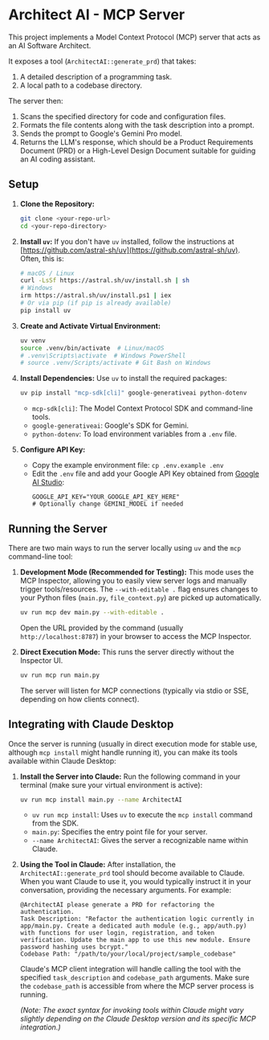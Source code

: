 # Architect AI - MCP Server

This project implements a Model Context Protocol (MCP) server that acts as an AI Software Architect.

It exposes a tool (`ArchitectAI::generate_prd`) that takes:
1.  A detailed description of a programming task.
2.  A local path to a codebase directory.

The server then:
1.  Scans the specified directory for code and configuration files.
2.  Formats the file contents along with the task description into a prompt.
3.  Sends the prompt to Google's Gemini Pro model.
4.  Returns the LLM's response, which should be a Product Requirements Document (PRD) or a High-Level Design Document suitable for guiding an AI coding assistant.

## Setup

1.  **Clone the Repository:**
    ```bash
    git clone <your-repo-url>
    cd <your-repo-directory>
    ```

2.  **Install `uv`:**
    If you don't have `uv` installed, follow the instructions at [https://github.com/astral-sh/uv](https://github.com/astral-sh/uv). Often, this is:
    ```bash
    # macOS / Linux
    curl -LsSf https://astral.sh/uv/install.sh | sh
    # Windows
    irm https://astral.sh/uv/install.ps1 | iex
    # Or via pip (if pip is already available)
    pip install uv
    ```

3.  **Create and Activate Virtual Environment:**
    ```bash
    uv venv
    source .venv/bin/activate  # Linux/macOS
    # .venv\Scripts\activate  # Windows PowerShell
    # source .venv/Scripts/activate # Git Bash on Windows
    ```

4.  **Install Dependencies:**
    Use `uv` to install the required packages:
    ```bash
    uv pip install "mcp-sdk[cli]" google-generativeai python-dotenv
    ```
    *   `mcp-sdk[cli]`: The Model Context Protocol SDK and command-line tools.
    *   `google-generativeai`: Google's SDK for Gemini.
    *   `python-dotenv`: To load environment variables from a `.env` file.

5.  **Configure API Key:**
    *   Copy the example environment file: `cp .env.example .env`
    *   Edit the `.env` file and add your Google API Key obtained from [Google AI Studio](https://aistudio.google.com/app/apikey):
        ```dotenv
        GOOGLE_API_KEY="YOUR_GOOGLE_API_KEY_HERE"
        # Optionally change GEMINI_MODEL if needed
        ```

## Running the Server

There are two main ways to run the server locally using `uv` and the `mcp` command-line tool:

1.  **Development Mode (Recommended for Testing):**
    This mode uses the MCP Inspector, allowing you to easily view server logs and manually trigger tools/resources. The `--with-editable .` flag ensures changes to your Python files (`main.py`, `file_context.py`) are picked up automatically.
    ```bash
    uv run mcp dev main.py --with-editable .
    ```
    Open the URL provided by the command (usually `http://localhost:8787`) in your browser to access the MCP Inspector.

2.  **Direct Execution Mode:**
    This runs the server directly without the Inspector UI.
    ```bash
    uv run mcp run main.py
    ```
    The server will listen for MCP connections (typically via stdio or SSE, depending on how clients connect).

## Integrating with Claude Desktop

Once the server is running (usually in direct execution mode for stable use, although `mcp install` might handle running it), you can make its tools available within Claude Desktop:

1.  **Install the Server into Claude:**
    Run the following command in your terminal (make sure your virtual environment is active):
    ```bash
    uv run mcp install main.py --name ArchitectAI
    ```
    *   `uv run mcp install`: Uses `uv` to execute the `mcp install` command from the SDK.
    *   `main.py`: Specifies the entry point file for your server.
    *   `--name ArchitectAI`: Gives the server a recognizable name within Claude.

2.  **Using the Tool in Claude:**
    After installation, the `ArchitectAI::generate_prd` tool should become available to Claude. When you want Claude to use it, you would typically instruct it in your conversation, providing the necessary arguments. For example:

    ```
    @ArchitectAI please generate a PRD for refactoring the authentication.
    Task Description: "Refactor the authentication logic currently in app/main.py. Create a dedicated auth module (e.g., app/auth.py) with functions for user login, registration, and token verification. Update the main app to use this new module. Ensure password hashing uses bcrypt."
    Codebase Path: "/path/to/your/local/project/sample_codebase"
    ```

    Claude's MCP client integration will handle calling the tool with the specified `task_description` and `codebase_path` arguments. Make sure the `codebase_path` is accessible from where the MCP server process is running.

    *(Note: The exact syntax for invoking tools within Claude might vary slightly depending on the Claude Desktop version and its specific MCP integration.)*
